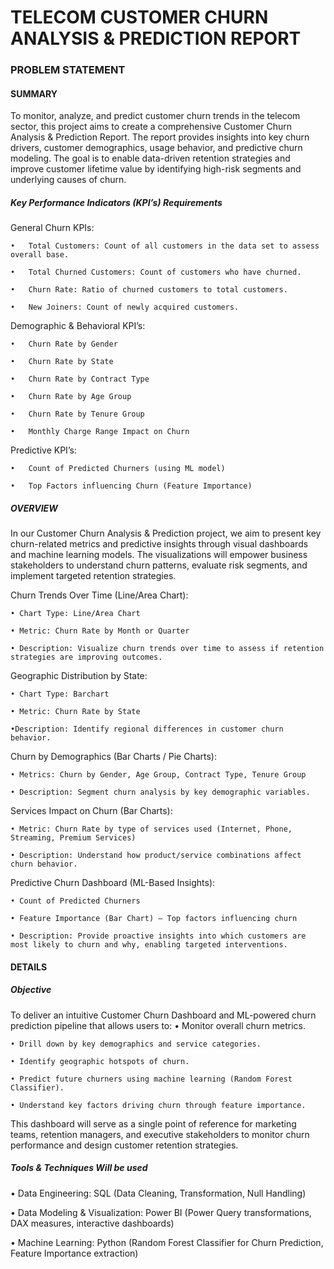 # TELECOM CUSTOMER CHURN ANALYSIS & PREDICTION REPORT

### PROBLEM STATEMENT

#### SUMMARY

To monitor, analyze, and predict customer churn trends in the telecom sector, this project aims to create a comprehensive Customer Churn Analysis & Prediction Report. The report provides insights into key churn drivers, customer demographics, usage behavior, and predictive churn modeling. The goal is to enable data-driven retention strategies and improve customer lifetime value by identifying high-risk segments and underlying causes of churn.

##### Key Performance Indicators (KPI’s) Requirements

General Churn KPIs:

	•	Total Customers: Count of all customers in the data set to assess overall base.
 
	•	Total Churned Customers: Count of customers who have churned.
 
	•	Churn Rate: Ratio of churned customers to total customers.
 
	•	New Joiners: Count of newly acquired customers.
 

Demographic & Behavioral KPI’s:

	•	Churn Rate by Gender
 
	•	Churn Rate by State
 
	•	Churn Rate by Contract Type
 
	•	Churn Rate by Age Group
 
	•	Churn Rate by Tenure Group
 
	•	Monthly Charge Range Impact on Churn
 

Predictive KPI’s:

	•	Count of Predicted Churners (using ML model)
 
	•	Top Factors influencing Churn (Feature Importance)


##### OVERVIEW

In our Customer Churn Analysis & Prediction project, we aim to present key churn-related metrics and predictive insights through visual dashboards and machine learning models. The visualizations will empower business stakeholders to understand churn patterns, evaluate risk segments, and implement targeted retention strategies.


Churn Trends Over Time (Line/Area Chart):
   
	• Chart Type: Line/Area Chart

	• Metric: Churn Rate by Month or Quarter

	• Description: Visualize churn trends over time to assess if retention strategies are improving outcomes.

 Geographic Distribution by State:
   
	• Chart Type: Barchart

	• Metric: Churn Rate by State

	•Description: Identify regional differences in customer churn behavior.


Churn by Demographics (Bar Charts / Pie Charts):
   
	• Metrics: Churn by Gender, Age Group, Contract Type, Tenure Group

	• Description: Segment churn analysis by key demographic variables.

Services Impact on Churn (Bar Charts):

	• Metric: Churn Rate by type of services used (Internet, Phone, Streaming, Premium Services)

	• Description: Understand how product/service combinations affect churn behavior.


Predictive Churn Dashboard (ML-Based Insights):

	• Count of Predicted Churners

	• Feature Importance (Bar Chart) — Top factors influencing churn

	• Description: Provide proactive insights into which customers are most likely to churn and why, enabling targeted interventions.


#### DETAILS

##### Objective

To deliver an intuitive Customer Churn Dashboard and ML-powered churn prediction pipeline that allows users to:
	• Monitor overall churn metrics.
 
	• Drill down by key demographics and service categories.
 
	• Identify geographic hotspots of churn.
 
	• Predict future churners using machine learning (Random Forest Classifier).
 
	• Understand key factors driving churn through feature importance.
 

This dashboard will serve as a single point of reference for marketing teams, retention managers, and executive stakeholders to monitor churn performance and design customer retention strategies.


##### Tools & Techniques Will be used

• Data Engineering: SQL (Data Cleaning, Transformation, Null Handling)

• Data Modeling & Visualization: Power BI (Power Query transformations, DAX measures, interactive dashboards)

• Machine Learning: Python (Random Forest Classifier for Churn Prediction, Feature Importance extraction)
